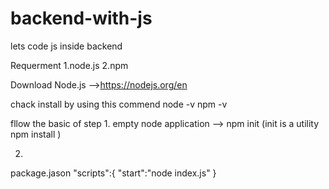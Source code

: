 # backend-with-js
lets code js inside backend


Requerment
1.node.js
2.npm

Download Node.js
-->https://nodejs.org/en

chack install by using this commend
node -v
npm -v

fllow the basic of step 
1.
empty node application --> npm init 
(init is a utility npm install <pkg>)

2.
package.jason
  "scripts":{
    "start":"node index.js"
    }





